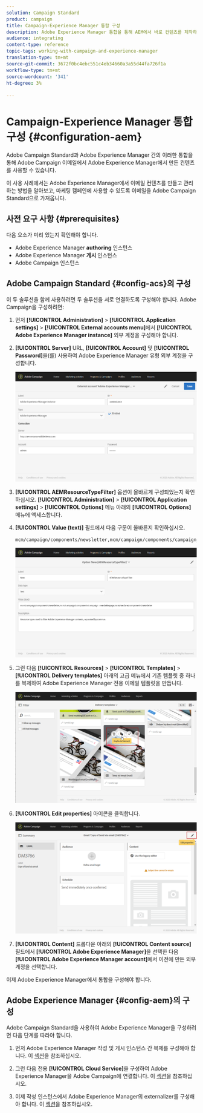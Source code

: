 ```yaml
---
solution: Campaign Standard
product: campaign
title: Campaign-Experience Manager 통합 구성
description: Adobe Experience Manager 통합을 통해 AEM에서 바로 컨텐츠를 제작하여 Adobe Campaign에서 나중에 사용할 수 있습니다.
audience: integrating
content-type: reference
topic-tags: working-with-campaign-and-experience-manager
translation-type: tm+mt
source-git-commit: 3672f0bc4ebc551c4eb34660a3a55d44fa726f1a
workflow-type: tm+mt
source-wordcount: '341'
ht-degree: 3%

---
```



# Campaign-Experience Manager 통합 구성 {#configuration-aem}

Adobe Campaign Standard과 Adobe Experience Manager 간의 이러한 통합을 통해 Adobe Campaign 이메일에서 Adobe Experience Manager에서 만든 컨텐츠를 사용할 수 있습니다.

이 사용 사례에서는 Adobe Experience Manager에서 이메일 컨텐츠를 만들고 관리하는 방법을 알아보고, 마케팅 캠페인에 사용할 수 있도록 이메일을 Adobe Campaign Standard으로 가져옵니다.

## 사전 요구 사항 {#prerequisites}

다음 요소가 미리 있는지 확인해야 합니다.

* Adobe Experience Manager **authoring** 인스턴스
* Adobe Experience Manager **게시** 인스턴스
* Adobe Campaign 인스턴스

## Adobe Campaign Standard {#config-acs}의 구성

이 두 솔루션을 함께 사용하려면 두 솔루션을 서로 연결하도록 구성해야 합니다.
Adobe Campaign을 구성하려면:

1. 먼저 **[!UICONTROL Administration]** > **[!UICONTROL Application settings]** > **[!UICONTROL External accounts menu]**&#x200B;에서 **[!UICONTROL Adobe Experience Manager instance]** 외부 계정을 구성해야 합니다.

1. **[!UICONTROL Server]** URL, **[!UICONTROL Account]** 및 **[!UICONTROL Password]**&#x200B;을(를) 사용하여 Adobe Experience Manager 유형 외부 계정을 구성합니다.

   ![](assets/aem_1.png)

1. **[!UICONTROL AEMResourceTypeFilter]** 옵션이 올바르게 구성되었는지 확인하십시오. **[!UICONTROL Administration]** > **[!UICONTROL Application settings]** > **[!UICONTROL Options]** 메뉴 아래의 **[!UICONTROL Options]** 메뉴에 액세스합니다.

1. **[!UICONTROL Value (text)]** 필드에서 다음 구문이 올바른지 확인하십시오.

   ```
   mcm/campaign/components/newsletter,mcm/campaign/components/campaign_newsletterpage,mcm/neolane/components/newsletter
   ```

   ![](assets/aem_2.png)

1. 그런 다음 **[!UICONTROL Resources]** > **[!UICONTROL Templates]** > **[!UICONTROL Delivery templates]** 아래의 고급 메뉴에서 기존 템플릿 중 하나를 복제하여 Adobe Experience Manager 전용 이메일 템플릿을 만듭니다.

   ![](assets/aem_3.png)

1. **[!UICONTROL Edit properties]** 아이콘을 클릭합니다.

   ![](assets/aem_4.png)

1. **[!UICONTROL Content]** 드롭다운 아래의 **[!UICONTROL Content source]** 필드에서 **[!UICONTROL Adobe Experience Manager]**&#x200B;을 선택한 다음 **[!UICONTROL Adobe Experience Manager account]**&#x200B;에서 이전에 만든 외부 계정을 선택합니다.

이제 Adobe Experience Manager에서 통합을 구성해야 합니다.

## Adobe Experience Manager {#config-aem}의 구성

Adobe Campaign Standard을 사용하여 Adobe Experience Manager을 구성하려면 다음 단계를 따라야 합니다.

1. 먼저 Adobe Experience Manager 작성 및 게시 인스턴스 간 복제를 구성해야 합니다. 이 [섹션](https://docs.adobe.com/content/help/en/experience-manager-65/administering/integration/campaignstandard.html#configuring-adobe-experience-manager)을 참조하십시오.

1. 그런 다음 전용 **[!UICONTROL Cloud Service]**&#x200B;을 구성하여 Adobe Experience Manager을 Adobe Campaign에 연결합니다. 이 [섹션](https://docs.adobe.com/content/help/en/experience-manager-65/administering/integration/campaignstandard.html#connecting-aem-to-adobe-campaign)을 참조하십시오.

1. 이제 작성 인스턴스에서 Adobe Experience Manager의 externalizer를 구성해야 합니다. 이 [섹션](https://docs.adobe.com/content/help/en/experience-manager-65/administering/integration/campaignstandard.html#configuring-the-externalizer)을 참조하십시오.

